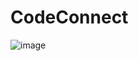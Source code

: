 # CodeConnect

![image](https://github.com/user-attachments/assets/372cd7c7-084c-400d-acc1-90c3c874230b)
